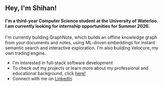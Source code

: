 <h2 align="left">Hey, I'm Shihan!</h2>
<h4 align="left">I'm a third-year Computer Science student at the University of Waterloo. <br />I am currently looking for internship opportunities for Summer 2026.</h4>

I'm currently building GraphNote, which builds an offline knowledge graph from your documents and notes, using ML-driven embeddings for instant semantic search and interactive exploration.
I'm also building Velocore, my own trading engine.

- I'm interested in full-stack software development
- To check out my projects or learn more about my professional and educational background, click [here!](https://s-sharar.github.io)
- Connect with me on [LinkedIn](https://www.linkedin.com/in/shihan-sharar/)
